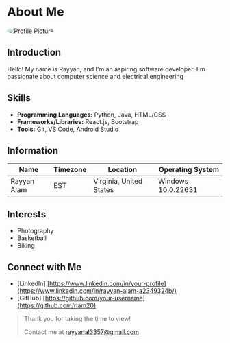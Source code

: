 # About Me

<img src="https://media.licdn.com/dms/image/D4E03AQEx8U6taceLjA/profile-displayphoto-shrink_400_400/0/1684198610007?e=1721260800&v=beta&t=YdJqV46x0fIxjDmJMqhZWa97JuV3xrxxiCA2yUzpZf4" alt="Profile Picture" style="border-radius: 50%;">

## Introduction

Hello! My name is Rayyan, and I'm an aspiring software developer. I'm passionate about computer science and electrical engineering

## Skills

- **Programming Languages:** Python, Java, HTML/CSS
- **Frameworks/Libraries:** React.js, Bootstrap
- **Tools:** Git, VS Code, Android Studio

## Information

| Name                | Timezone | Location | Operating System     |
|-----------------------|---------------------|----------|----------|
| Rayyan Alam   | EST | Virginia, United States   | Windows 10.0.22631|

## Interests

- Photography
- Basketball
- Biking

## Connect with Me

- [LinkedIn] [https://www.linkedin.com/in/your-profile](https://www.linkedin.com/in/rayyan-alam-a2349324b/)
- [GitHub] [https://github.com/your-username](https://github.com/rlam20)

> Thank you for taking the time to view!
> 
> Contact me at rayyanal3357@gmail.com

